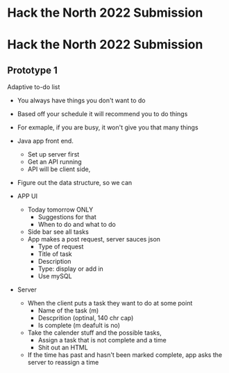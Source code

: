 # Hack the North 2022 Submission
# Hack the North 2022 Submission

## Prototype 1
Adaptive to-do list
- You always have things you don't want to do
- Based off your schedule it will recommend you to do things
- For exmaple, if you are busy, it won't give you that many things
- Java app front end. 
	- Set up server first
	- Get an API running
	- API will be client side, 
- Figure out the data structure, so we can
- APP UI
	- Today tomorrow ONLY
		- Suggestions for that
		- When to do and what to do 
	- Side bar see all tasks
	- App makes a post request, server sauces json
		- Type of request
		- Title of task
		- Description
		- Type: display or add in
		- Use mySQL

- Server
	- When the client puts a task they want to do at some point 
		- Name of the task (m)
		- Descprition (optinal, 140 chr cap)
		- Is complete (m deafult is no)
	- Take the calender stuff and the possible tasks,
		- Assign a task that is not complete and a time
		- Shit out an HTML
	- If the time has past and hasn't been marked complete, app asks the server to reassign a time
